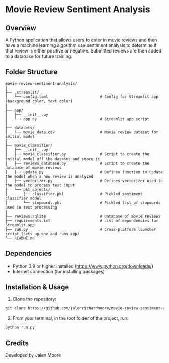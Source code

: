 # **Movie Review Sentiment Analysis**

## **Overview**
A Python application that allows users to enter in movie reviews and then have a machine learning algorithm use sentiment analysis to determine if that review is either positive or negative. Submitted reviews are then added to a database for future training.

## **Folder Structure**
```plaintext
movie-review-sentiment-analysis/
│
├── .streamlit/
│   └── config.toml                       # Config for Streamlit app (background color, text color)
│
├── app/
│   ├── __init__.py
│   └── app.py                            # Streamlit app script
│
├── datasets/
│   └── movie_data.csv                    # Movie review dataset for initial model
│
├── movie_classifier/
│   ├── __init__.py              
│   ├── movie_classifier.py               # Script to create the initial model off the dataset and store it
│   ├── reviews_database.py               # Script to create the database of movie reviews
│   ├── update.py                         # Defines function to update the model when a new review is analyzed
│   ├── vectorizer.py                     # Defines vectorizer used in the model to process text input
│   └── pkl_objects/
│       ├── classifier.pkl                # Pickled sentiment classifier model
│       └── stopwords.pkl                 # Pickled list of stopwords used in text processing
│
├── reviews.sqlite                        # Database of movie reviews
├── requirements.txt                      # List of dependencies for Streamlit app
├── run.py                                # Cross-platform launcher script (sets up env and runs app)
└── README.md
```

## **Dependencies**
- Python 3.9 or higher installed (https://www.python.org/downloads/)
- Internet connection (for installing packages)

## **Installation & Usage**
1. Clone the repository:
```sh
git clone https://github.com/jalenrichardmoore/movie-review-sentiment-analysis.git
```

2. From your terminal, in the root folder of the project, run:
```sh
python run.py
```
   
## **Credits**
Developed by Jalen Moore
